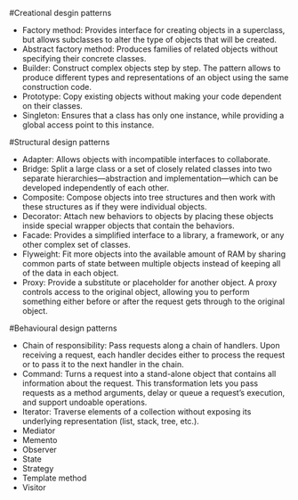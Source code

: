 #Creational desgin patterns
- Factory method: Provides interface for creating objects in a superclass, but allows    subclasses to alter the type of objects that will be created.
- Abstract factory method: Produces families of related objects without specifying their concrete classes.
- Builder: Construct complex objects step by step. The pattern allows to produce different types and representations of an object using the same construction code.
- Prototype: Copy existing objects without making your code dependent on their classes.
- Singleton: Ensures that a class has only one instance, while providing a global access point to this instance.

#Structural design patterns
- Adapter: Allows objects with incompatible interfaces to collaborate.
- Bridge: Split a large class or a set of closely related classes into two separate hierarchies—abstraction and implementation—which can be developed independently of each other.
- Composite: Compose objects into tree structures and then work with these structures as if they were individual objects.
- Decorator: Attach new behaviors to objects by placing these objects inside special wrapper objects that contain the behaviors.
- Facade: Provides a simplified interface to a library, a framework, or any other complex set of classes.
- Flyweight: Fit more objects into the available amount of RAM by sharing common parts of state between multiple objects instead of keeping all of the data in each object.
- Proxy: Provide a substitute or placeholder for another object. A proxy controls access to the original object, allowing you to perform something either before or after the request gets through to the original object.

#Behavioural design patterns
- Chain of responsibility: Pass requests along a chain of handlers. Upon receiving a request, each handler decides either to process the request or to pass it to the next handler in the chain.
- Command: Turns a request into a stand-alone object that contains all information about the request. This transformation lets you pass requests as a method arguments, delay or queue a request’s execution, and support undoable operations.
- Iterator: Traverse elements of a collection without exposing its underlying representation (list, stack, tree, etc.).
- Mediator
- Memento
- Observer
- State
- Strategy
- Template method
- Visitor